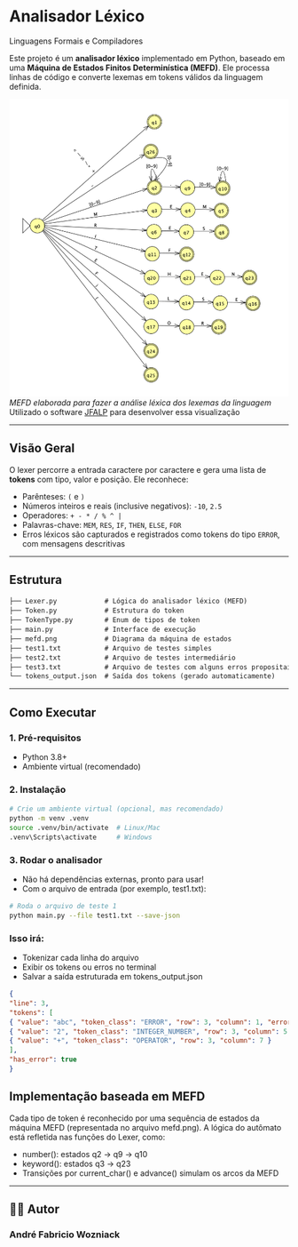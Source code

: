 # Analisador Léxico  
Linguagens Formais e Compiladores

Este projeto é um **analisador léxico** implementado em Python, baseado em uma **Máquina de Estados Finitos Determinística (MEFD)**. Ele processa linhas de código e converte lexemas em tokens válidos da linguagem definida.

![MEFD](./mefd.png)  
*MEFD elaborada para fazer a análise léxica dos lexemas da linguagem*  
Utilizado o software [JFALP](https://www.jflap.org/) para desenvolver essa visualização

---

## Visão Geral

O lexer percorre a entrada caractere por caractere e gera uma lista de **tokens** com tipo, valor e posição. Ele reconhece:

- Parênteses: `(` e `)`
- Números inteiros e reais (inclusive negativos): `-10`, `2.5`
- Operadores: `+ - * / % ^ |`
- Palavras-chave: `MEM`, `RES`, `IF`, `THEN`, `ELSE`, `FOR`
- Erros léxicos são capturados e registrados como tokens do tipo `ERROR`, com mensagens descritivas

---

## Estrutura

```markdown
├── Lexer.py            # Lógica do analisador léxico (MEFD)
├── Token.py            # Estrutura do token
├── TokenType.py        # Enum de tipos de token
├── main.py             # Interface de execução
├── mefd.png            # Diagrama da máquina de estados
├── test1.txt           # Arquivo de testes simples
├── test2.txt           # Arquivo de testes intermediário
├── test3.txt           # Arquivo de testes com alguns erros propositais
└── tokens_output.json  # Saída dos tokens (gerado automaticamente)
```
---

## Como Executar

### 1. Pré-requisitos

- Python 3.8+
- Ambiente virtual (recomendado)

### 2. Instalação

```bash
# Crie um ambiente virtual (opcional, mas recomendado)
python -m venv .venv
source .venv/bin/activate  # Linux/Mac
.venv\Scripts\activate     # Windows


```
### 3. Rodar o analisador

- Não há dependências externas, pronto para usar!
- Com o arquivo de entrada (por exemplo, test1.txt): 

```bash
# Roda o arquivo de teste 1
python main.py --file test1.txt --save-json
```

### Isso irá:
-	Tokenizar cada linha do arquivo
-	Exibir os tokens ou erros no terminal
-	Salvar a saída estruturada em tokens_output.json

```json
{
"line": 3,
"tokens": [
{ "value": "abc", "token_class": "ERROR", "row": 3, "column": 1, "error_message": "Unrecognized keyword 'ABC'" },
{ "value": "2", "token_class": "INTEGER_NUMBER", "row": 3, "column": 5 },
{ "value": "+", "token_class": "OPERATOR", "row": 3, "column": 7 }
],
"has_error": true
}
```

## Implementação baseada em MEFD

Cada tipo de token é reconhecido por uma sequência de estados da máquina MEFD (representada no arquivo mefd.png). A lógica do autômato está refletida nas funções do Lexer, como:
-	number(): estados q2 → q9 → q10
-	keyword(): estados q3 → q23
-	Transições por current_char() e advance() simulam os arcos da MEFD

---

## 👨‍💻 Autor

### André Fabricio Wozniack

